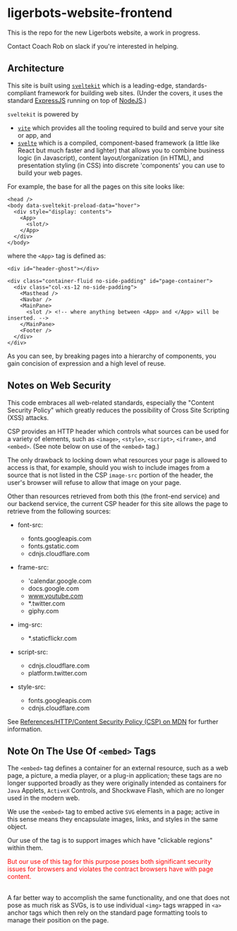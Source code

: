 # ligerbots-website-frontend

This is the repo for the new Ligerbots website, a work in progress.

Contact Coach Rob on slack if you're interested in helping.

## Architecture

This site is built using [`sveltekit`](kit.svelte.dev) which is a leading-edge, standards-compliant framework
for building web sites. (Under the covers, it uses the standard [ExpressJS](https://expressjs.com/) running
on top of [NodeJS](https://nodejs.org/en).)

`sveltekit` is powered by
- [`vite`](https://vitejs.dev/) which provides all the tooling required to build and serve your site or app, and
- [`svelte`](https://svelte.dev/) which is a compiled, component-based framework (a little like React but
  much faster and lighter) that allows you to combine business logic (in Javascript), content layout/organization
  (in HTML), and presentation styling (in CSS) into discrete 'components' you can use to build your web pages.

For example, the base for all the pages on this site looks like:

```
<head />
<body data-sveltekit-preload-data="hover">
  <div style="display: contents">
    <App>
      <slot/>
    </App>
  </div>
</body>
```
where the `<App>` tag is defined as:
```
<div id="header-ghost"></div>

<div class="container-fluid no-side-padding" id="page-container">
  <div class="col-xs-12 no-side-padding">
    <Masthead />
    <Navbar />
    <MainPane>
      <slot /> <!-- where anything between <App> and </App> will be inserted. -->
    </MainPane>
    <Footer />
  </div>
</div>
```

As you can see, by breaking pages into a hierarchy of components, you gain concision of expression and a high level
of reuse.



## Notes on Web Security

This code embraces all web-related standards, especially the "Content Security Policy" which
greatly reduces the possibility of Cross Site Scripting (XSS) attacks.

CSP provides an HTTP header which controls what sources can be used for a variety of elements, such as
`<image>`, `<style>`, `<script>`, `<iframe>`, and `<embed>`. (See note below on use of the `<embed>` tag.)

The only drawback to locking down what resources your page is allowed to access is that, for example, should you
wish to include images from a source that is not listed in the CSP `image-src` portion of the header, the user's
browser will refuse to allow that image on your page.

Other than resources retrieved from both this (the front-end service) and our backend service, the current
CSP header for this site allows the page to retrieve from the following sources:

- font-src:
  - fonts.googleapis.com
  - fonts.gstatic.com
  - cdnjs.cloudflare.com

- frame-src:
  - 'calendar.google.com
  - docs.google.com
  - www.youtube.com
  - *.twitter.com
  - giphy.com

- img-src:
  - *.staticflickr.com

- script-src:
  - cdnjs.cloudflare.com
  - platform.twitter.com

- style-src:
  - fonts.googleapis.com
  - cdnjs.cloudflare.com

See [References/HTTP/Content Security Policy (CSP) on MDN](https://developer.mozilla.org/en-US/docs/Web/HTTP/CSP)
for further information.

## Note On The Use Of `<embed>` Tags
The `<embed>` tag defines a container for an external resource, such as a web page, a picture, a media player, or a plug-in application; these tags are no longer supported broadly as they were originally intended as containers for `Java` Applets, `ActiveX` Controls, and Shockwave Flash, which are no longer used in the modern web.

We use the `<embed>` tag to embed active `SVG` elements in a page; active in this sense means they encapsulate
images, links, and styles in the same object.

Our use of the tag is to support images which have "clickable regions" within them.

<div style="color:red">But our use of this tag for this purpose poses both significant security issues for
browsers and violates the contract browsers have with page content.</div><br/>

A far better way to accomplish the same functionality, and one that does not pose as much risk as SVGs, is to
use individual `<img>` tags wrapped in `<a>` anchor tags which then rely on the standard page formatting
tools to manage their position on the page.

